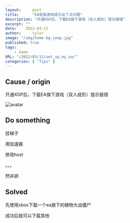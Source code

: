 ```yaml
---
layout:     post
title:      "EA安装游戏提示出了点问题"
description: "开通XGP后，下载EA旗下游戏（双人成形）提示报错"
excerpt: ""
date:    2022-03-11
author:     tyler
image: "/img/home-bg-jeep.jpg"
published: true 
tags:
    - Game 
URL: "/2022/03/11/set_up_my_ea/"
categories: [ "Tips" ]    
---
```


## Cause / origin

开通XGP后，下载EA旗下游戏（双人成形）提示报错

![avatar](https://changzhenlin.github.io/tyler/img/ea.jpg)

## Do something

挂梯子

用加速器

修改host

。。。

然并卵

## Solved

先使用xbox下载一个ea旗下的植物大战僵尸

成功后就可以下载其他
